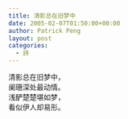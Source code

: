 ```yaml
---
title: 清影总在旧梦中
date: 2005-02-07T01:50:00+00:00
author: Patrick Peng
layout: post
categories:
  - 詩
---
```

清影总在旧梦中，  
阑珊深处最动情。  
浅酽楚楚堪如梦，  
看似伊人却易形。